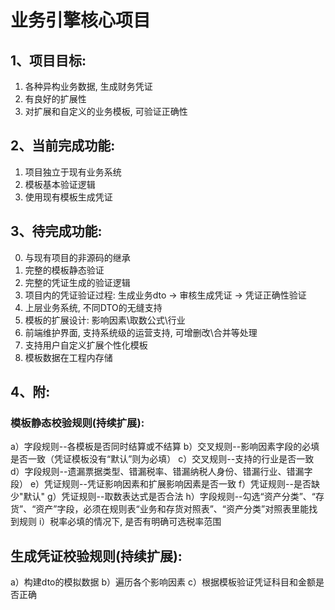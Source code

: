 
# 业务引擎核心项目

## 1、项目目标:
1. 各种异构业务数据, 生成财务凭证
2. 有良好的扩展性
3. 对扩展和自定义的业务模板, 可验证正确性


## 2、当前完成功能:
1. 项目独立于现有业务系统
2. 模板基本验证逻辑
3. 使用现有模板生成凭证

## 3、待完成功能:
0. 与现有项目的非源码的继承
1. 完整的模板静态验证
2. 完整的凭证生成的验证逻辑
3. 项目内的凭证验证过程: 生成业务dto -> 审核生成凭证 -> 凭证正确性验证
4. 上层业务系统, 不同DTO的无缝支持 
5. 模板的扩展设计: 影响因素\取数公式\行业
6. 前端维护界面, 支持系统级的运营支持, 可增删改\合并等处理
7. 支持用户自定义扩展个性化模板
8. 模板数据在工程内存储


## 4、附:
### 模板静态校验规则(持续扩展):
a）字段规则--各模板是否同时结算或不结算
b）交叉规则--影响因素字段的必填是否一致（凭证模板没有“默认”则为必填）
c）交叉规则--支持的行业是否一致
d）字段规则--遗漏票据类型、错漏税率、错漏纳税人身份、错漏行业、错漏字段）
e）凭证规则--凭证影响因素和扩展影响因素是否一致
f）凭证规则--是否缺少"默认"
g）凭证规则--取数表达式是否合法
h）字段规则--勾选“资产分类”、“存货”、“资产”字段，必须在规则表“业务和存货对照表”、“资产分类”对照表里能找到规则
i）税率必填的情况下, 是否有明确可选税率范围

## 生成凭证校验规则(持续扩展):
a）构建dto的模拟数据
b）遍历各个影响因素
c）根据模板验证凭证科目和金额是否正确